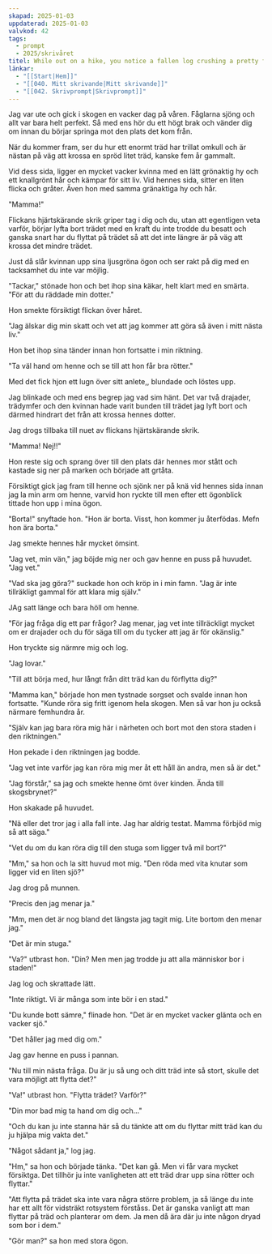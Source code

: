 ```yaml
---
skapad: 2025-01-03
uppdaterad: 2025-01-03
valvkod: 42
tags:
  - prompt
  - 2025/skrivåret
titel: While out on a hike, you notice a fallen log crushing a pretty flower. You decide to move the log in order to give the flower a chance to live. Unbeknownst to you, you had actually saved a Dryad, and now they will not stop following you.
länkar:
  - "[[Start|Hem]]"
  - "[[040. Mitt skrivande|Mitt skrivande]]"
  - "[[042. Skrivprompt|Skrivprompt]]"
---
```

Jag var ute och gick i skogen en vacker dag på våren. Fåglarna sjöng och allt var bara helt perfekt. Så med ens hör du ett högt brak och vänder dig om innan du börjar springa mot den plats det kom från.

När du kommer fram, ser du hur ett enormt träd har trillat omkull och är nästan på väg att krossa en spröd litet träd, kanske fem år gammalt.

Vid dess sida, ligger en mycket vacker kvinna med en lätt grönaktig hy och ett knallgrönt hår och kämpar för sitt liv. Vid hennes sida, sitter en liten flicka och gråter. Även hon med samma gränaktiga hy och hår.

"Mamma!"

Flickans hjärtskärande skrik griper tag i dig och du, utan att egentligen veta varför, börjar lyfta bort trädet med en kraft du inte trodde du besatt och ganska snart har du flyttat på trädet så att det inte längre är på väg att krossa det mindre trädet.

Just då slår kvinnan upp sina ljusgröna ögon och ser rakt på dig med en tacksamhet du inte var möjlig.

"Tackar," stönade hon och bet ihop sina käkar, helt klart med en smärta. "För att du räddade min dotter."

Hon smekte försiktigt flickan över håret.

"Jag älskar dig min skatt och vet att jag kommer att göra så även i mitt nästa liv."

Hon bet ihop sina tänder innan hon fortsatte i min riktning.

"Ta väl hand om henne och se till att hon får bra rötter."

Med det fick hjon ett lugn över sitt anlete,, blundade och löstes upp.

Jag blinkade och med ens begrep jag vad sim hänt. Det var två drajader, trädymfer och den kvinnan hade varit bunden till trädet jag lyft bort och därmed hindrart det från att krossa hennes dotter.

Jag drogs tillbaka till nuet av flickans hjärtskärande skrik.

"Mamma! Nej!!"

Hon reste sig och sprang över till den plats där hennes mor stått och kastade sig ner på marken och började att grtåta.

Försiktigt gick jag fram till henne och sjönk ner på knä vid hennes sida innan jag la min arm om henne, varvid hon ryckte till men efter ett ögonblick tittade hon upp i mina ögon.

"Borta!" snyftade hon. "Hon är borta. Visst, hon kommer ju återfödas. Mefn hon ära borta."

Jag smekte hennes hår mycket ömsint.

"Jag vet, min vän," jag böjde mig ner och gav henne en puss på huvudet. "Jag vet."

"Vad ska jag göra?" suckade hon och kröp in i min famn. "Jag är inte tillräkligt gammal för att klara mig själv."

JAg satt länge och bara höll om henne.

"För jag fråga dig ett par frågor? Jag menar, jag vet inte tillräckligt mycket om er drajader och du för säga till om du tycker att jag är för okänslig."

Hon tryckte sig närmre mig och log.

"Jag lovar."

"Till att börja med, hur långt från ditt träd kan du förflytta dig?"

"Mamma kan," började hon men tystnade sorgset och svalde innan hon fortsatte. "Kunde röra sig fritt igenom hela skogen. Men så var hon ju också närmare femhundra år.

"Själv kan jag bara röra mig här i närheten och bort mot den stora staden i den riktningen."

Hon pekade i den riktningen jag bodde.

"Jag vet inte varför jag kan röra mig mer åt ett håll än andra, men så är det."

"Jag förstår," sa jag och smekte henne ömt över kinden. Ända till skogsbrynet?"

Hon skakade på huvudet.

"Nä eller det tror jag i alla fall inte. Jag har aldrig testat. Mamma förbjöd mig så att säga."

"Vet du om du kan röra dig till den stuga som ligger två mil bort?"

"Mm," sa hon och la sitt huvud mot mig. "Den röda med vita knutar som ligger vid en liten sjö?"

Jag drog på munnen.

"Precis den jag menar ja."

"Mm, men det är nog bland det längsta jag tagit mig. Lite bortom den menar jag."

"Det är min stuga."

"Va?" utbrast hon. "Din? Men men jag trodde ju att alla människor bor i staden!"

Jag log och skrattade lätt.

"Inte riktigt. Vi är många som inte bör i en stad."

"Du kunde bott sämre," flinade hon. "Det är en mycket vacker glänta och en vacker sjö."

"Det håller jag med dig om."

Jag gav henne en puss i pannan.

"Nu till min nästa fråga. Du är ju så ung och ditt träd inte så stort, skulle det vara möjligt att flytta det?"

"Va!" utbrast hon. "Flytta trädet? Varför?"

"Din mor bad mig ta hand om dig och..."

"Och du kan ju inte stanna här så du tänkte att om du flyttar mitt träd kan du ju hjälpa mig vakta det."

"Något sådant ja," log jag.

"Hm," sa hon och började tänka. "Det kan gå. Men vi får vara mycket försiktga. Det tillhör ju inte vanligheten att ett träd drar upp sina rötter och flyttar."

"Att flytta på trädet ska inte vara några större problem, ja så länge du inte har ett allt för vidsträkt rotsystem förståss. Det är ganska vanligt att man flyttar på träd och planterar om dem. Ja men då ära där ju inte någon dryad som bor i dem."

"Gör man?" sa hon med stora ögon.